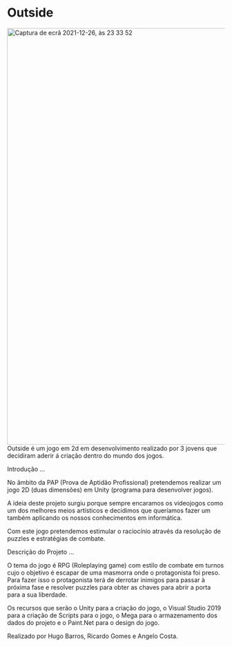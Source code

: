 # Outside
<img width="965" alt="Captura de ecrã 2021-12-26, às 23 33 52" src="https://user-images.githubusercontent.com/62473939/147422475-54584656-1332-470f-b935-2220adc0f7e8.png">
Outside é um jogo em 2d em desenvolvimento realizado por 3 jovens que decidiram aderir á criação dentro do mundo dos jogos.

Introdução ...


No âmbito da PAP (Prova de Aptidão Profissional) pretendemos realizar um jogo 2D (duas dimensões) em Unity (programa para desenvolver jogos).

A ideia deste projeto surgiu porque sempre encaramos os videojogos como um dos melhores meios artísticos e decidimos que queríamos fazer um também aplicando os nossos conhecimentos em informática.

Com este jogo pretendemos estimular o raciocínio através da resolução de puzzles e estratégias de combate.

Descrição do Projeto ...

O tema do jogo é RPG (Roleplaying game) com estilo de combate em turnos cujo o objetivo é escapar de uma masmorra  onde o protagonista foi preso. 
Para fazer isso o protagonista terá de derrotar inimigos para passar à próxima fase e resolver puzzles para obter as chaves para abrir a porta para a sua liberdade.

Os recursos que serão o Unity para a criação do jogo, o Visual Studio 2019 para a criação de Scripts para o jogo, o Mega para o armazenamento dos dados do projeto e o Paint.Net para o design  do jogo.

Realizado por Hugo Barros, Ricardo Gomes e Angelo Costa.

